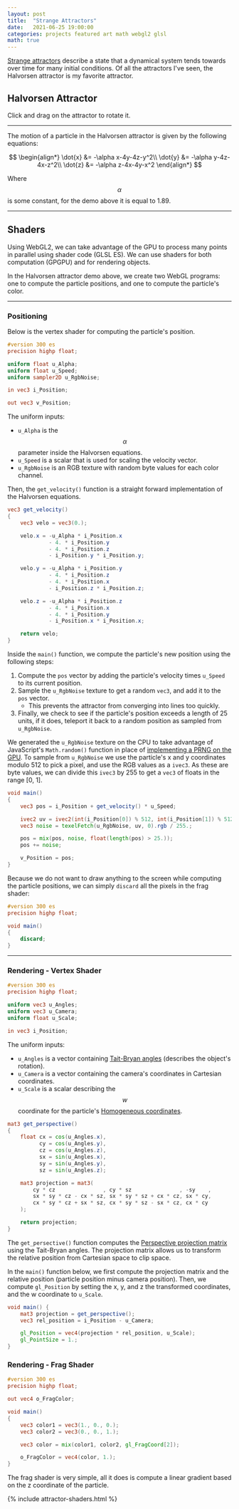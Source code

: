 ```yaml
---
layout: post
title:  "Strange Attractors"
date:   2021-06-25 19:00:00
categories: projects featured art math webgl2 glsl
math: true
---
```

[Strange attractors](https://en.wikipedia.org/wiki/Attractor#Strange_attractor) describe a state that a dynamical system tends towards over time for many initial conditions. Of all the attractors I've seen, the Halvorsen attractor is my favorite attractor.

## Halvorsen Attractor

<div class="flex-center">
    <canvas class="border pointer" id="attractor-demo" width="800" height="800"></canvas>
    <figcaption>Click and drag on the attractor to rotate it.</figcaption>
</div>

---

The motion of a particle in the Halvorsen attractor is given by the following equations:

$$
\begin{align*}
\dot{x} &= -\alpha x-4y-4z-y^2\\
\dot{y} &= -\alpha y-4z-4x-z^2\\
\dot{z} &= -\alpha z-4x-4y-x^2
\end{align*}
$$

Where $$\alpha$$ is some constant, for the demo above it is equal to 1.89.

---

## Shaders

Using WebGL2, we can take advantage of the GPU to process many points in parallel using shader code (GLSL ES). We can use shaders for both computation (GPGPU) and for rendering objects.

In the Halvorsen attractor demo above, we create two WebGL programs: one to compute the particle positions, and one to compute the particle's color.

---

### Positioning

Below is the vertex shader for computing the particle's position.

```glsl
#version 300 es
precision highp float;

uniform float u_Alpha;
uniform float u_Speed;
uniform sampler2D u_RgbNoise;

in vec3 i_Position;

out vec3 v_Position;
```

The uniform inputs:
- `u_Alpha` is the $$\alpha$$ parameter inside the Halvorsen equations.
- `u_Speed` is a scalar that is used for scaling the velocity vector.
- `u_RgbNoise` is an RGB texture with random byte values for each color channel.


Then, the `get_velocity()` function is a straight forward implementation of the Halvorsen equations.

```glsl
vec3 get_velocity()
{
    vec3 velo = vec3(0.);

    velo.x = -u_Alpha * i_Position.x
             - 4. * i_Position.y
             - 4. * i_Position.z
             - i_Position.y * i_Position.y;

    velo.y = -u_Alpha * i_Position.y
             - 4. * i_Position.z
             - 4. * i_Position.x
             - i_Position.z * i_Position.z;

    velo.z = -u_Alpha * i_Position.z
             - 4. * i_Position.x
             - 4. * i_Position.y
             - i_Position.x * i_Position.x;

    return velo;
}
```

Inside the `main()` function, we compute the particle's new position using the following steps:
1. Compute the `pos` vector by adding the particle's velocity times `u_Speed` to its current position.
2. Sample the `u_RgbNoise` texture to get a random `vec3`, and add it to the `pos` vector.
    - This prevents the attractor from converging into lines too quickly.
3. Finally, we check to see if the particle's position exceeds a length of 25 units, if it does, teleport it back to a random position as sampled from `u_RgbNoise`.

We generated the `u_RgbNoise` texture on the CPU to take advantage of JavaScript's `Math.random()` function in place of [implementing a PRNG on the GPU](https://umbcgaim.wordpress.com/2010/07/01/gpu-random-numbers/). To sample from `u_RgbNoise` we use the particle's x and y coordinates modulo 512 to pick a pixel, and use the RGB values as a `ivec3`. As these are byte values, we can divide this `ivec3` by 255 to get a `vec3` of floats in the range [0, 1].

```glsl
void main()
{
    vec3 pos = i_Position + get_velocity() * u_Speed;

    ivec2 uv = ivec2(int(i_Position[0]) % 512, int(i_Position[1]) % 512);
    vec3 noise = texelFetch(u_RgbNoise, uv, 0).rgb / 255.;

    pos = mix(pos, noise, float(length(pos) > 25.));
    pos += noise;

    v_Position = pos;
}
```

Because we do not want to draw anything to the screen while computing the particle positions, we can simply `discard` all the pixels in the frag shader:

```glsl
#version 300 es
precision highp float;

void main()
{
    discard;
}
```

---

### Rendering - Vertex Shader

```glsl
#version 300 es
precision highp float;

uniform vec3 u_Angles;
uniform vec3 u_Camera;
uniform float u_Scale;

in vec3 i_Position;
```

The uniform inputs:
- `u_Angles` is a vector containing [Tait-Bryan angles](https://en.wikipedia.org/wiki/Euler_angles#Tait%E2%80%93Bryan_angles) (describes the object's rotation).
- `u_Camera` is a vector containing the camera's coordinates in Cartesian coordinates.
- `u_Scale` is a scalar describing the $$w$$ coordinate for the particle's [Homogeneous coordinates](https://en.wikipedia.org/wiki/Homogeneous_coordinates).

```glsl
mat3 get_perspective()
{
    float cx = cos(u_Angles.x),
          cy = cos(u_Angles.y),
          cz = cos(u_Angles.z),
          sx = sin(u_Angles.x),
          sy = sin(u_Angles.y),
          sz = sin(u_Angles.z);

    mat3 projection = mat3(
        cy * cz               , cy * sz               , -sy    ,
        sx * sy * cz - cx * sz, sx * sy * sz + cx * cz, sx * cy,
        cx * sy * cz + sx * sz, cx * sy * sz - sx * cz, cx * cy
    );

    return projection;
}
```

The `get_persective()` function computes the [Perspective projection matrix](https://en.wikipedia.org/wiki/3D_projection#Perspective_projection) using the Tait-Bryan angles. The projection matrix allows us to transform the relative position from Cartesian space to clip space.

In the `main()` function below, we first compute the projection matrix and the relative position (particle position minus camera position). Then, we compute `gl_Position` by setting the x, y, and z the transformed coordinates, and the w coordinate to `u_Scale`.

```glsl
void main() {
    mat3 projection = get_perspective();
    vec3 rel_position = i_Position - u_Camera;

    gl_Position = vec4(projection * rel_position, u_Scale);
    gl_PointSize = 1.;
}
```

### Rendering - Frag Shader

```glsl
#version 300 es
precision highp float;

out vec4 o_FragColor;

void main()
{
    vec3 color1 = vec3(1., 0., 0.);
    vec3 color2 = vec3(0., 0., 1.);

    vec3 color = mix(color1, color2, gl_FragCoord[2]);

    o_FragColor = vec4(color, 1.);
}
```

The frag shader is very simple, all it does is compute a linear gradient based on the z coordinate of the particle.

{% include attractor-shaders.html %}
<script src="{{ "/assets/projects/shaders/shader_feature.js" | relative_url }}"></script>
<script src="{{ "/assets/projects/shaders/shader_demo.js" | relative_url }}"></script>
